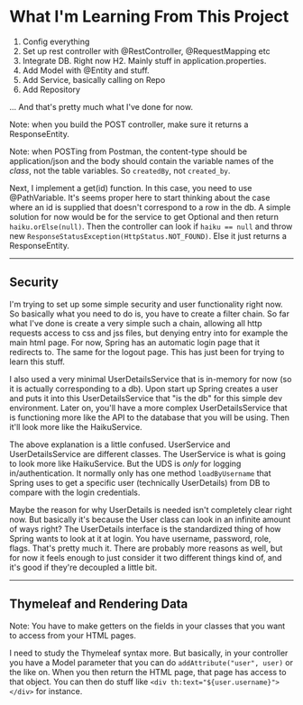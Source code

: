 # What I'm Learning From This Project

1. Config everything
2. Set up rest controller with @RestController, @RequestMapping etc
3. Integrate DB. Right now H2. Mainly stuff in application.properties. 
4. Add Model with @Entity and stuff.
5. Add Service, basically calling on Repo
6. Add Repository

... And that's pretty much what I've done for now. 

Note: when you build the POST controller, make sure it returns a ResponseEntity.

Note: when POSTing from Postman, the content-type should be application/json and the body should contain the 
variable names of the *class*, not the table variables. So `createdBy`, not `created_by`.

Next, I implement a get(id) function. In this case, you need to use @PathVariable.
It's seems proper here to start thinking about the case where an id is supplied that doesn't correspond to a row in the db.
A simple solution for now would be for the service to get Optional<Haiku> and then return `haiku.orElse(null)`. 
Then the controller can look if `haiku == null` and throw new `ResponseStatusException(HttpStatus.NOT_FOUND)`.
Else it just returns a ResponseEntity<Haiku>.

---

## Security

I'm trying to set up some simple security and user functionality right now. So basically what you need to do is, you have to create a filter chain.
So far what I've done is create a very simple such a chain, allowing all http requests access to css and jss files, but denying 
entry into for example the main html page. For now, Spring has an automatic login page that it redirects to.
The same for the logout page. This has just been for trying to learn this stuff.

I also used a very minimal UserDetailsService that is in-memory for now (so it is actually corresponding to a db). Upon start up
Spring creates a user and puts it into this UserDetailsService that "is the db" for this simple dev environment.
Later on, you'll have a more complex UserDetailsService that is functioning more like the API to the database that you
will be using. Then it'll look more like the HaikuService. 

The above explanation is a little confused. UserService and UserDetailsService are different classes. The UserService is
what is going to look more like HaikuService. But the UDS is *only* for logging in/authentication. It normally only
has one method `loadByUsername` that Spring uses to get a specific user (technically UserDetails) from DB to compare with the login credentials.

Maybe the reason for why UserDetails is needed isn't completely clear right now. But basically it's because the User class 
can look in an infinite amount of ways right? The UserDetails interface is the standardized thing of how Spring wants to look at it
at login. You have username, password, role, flags. That's pretty much it. There are probably more reasons as well, but for now
it feels enough to just consider it two different things kind of, and it's good if they're decoupled a little bit.

---

## Thymeleaf and Rendering Data

Note: You have to make getters on the fields in your classes that you want to access from your HTML pages. 

I need to study the Thymeleaf syntax more. But basically, in your controller you have a Model parameter
that you can do `addAttribute("user", user)` or the like on. When you then return the HTML page,
that page has access to that object. You can then do stuff like `<div th:text="${user.username}"></div>` for instance.